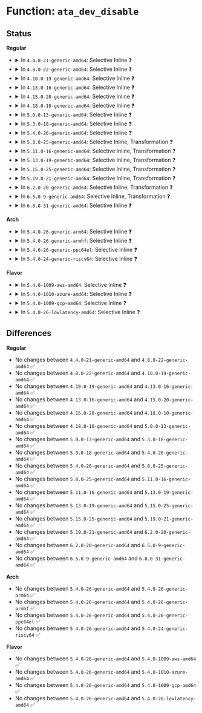 # Function: <code>ata_dev_disable</code>

## Status
<b>Regular</b>
<ul>
<li>
<details>
<summary>In <code>4.4.0-21-generic-amd64</code>: Selective Inline ❓</summary>

```c
void ata_dev_disable(struct ata_device * dev)
```

```json
{
  "name": "ata_dev_disable",
  "collision_type": "Unique Global",
  "inline_type": "Selective",
  "funcs": [
    {
      "addr": 18446744071584964176,
      "name": "ata_dev_disable",
      "external": true,
      "loc": "drivers/ata/libata-eh.c:1347",
      "file": "drivers/ata/libata-eh.c",
      "inline": "not declared, inlined",
      "caller_inline": [],
      "caller_func": [
        "drivers/ata/libata-core.c:ata_dev_configure",
        "drivers/ata/libata-core.c:ata_dev_configure",
        "drivers/ata/libata-core.c:ata_bus_probe",
        "drivers/ata/libata-eh.c:ata_eh_detach_dev",
        "drivers/ata/libata-eh.c:ata_eh_recover",
        "drivers/ata/libata-eh.c:ata_scsi_port_error_handler",
        "drivers/ata/libata-eh.c:ata_do_eh",
        "drivers/ata/libata-pmp.c:sata_pmp_handle_link_fail",
        "drivers/ata/libata-pmp.c:sata_pmp_eh_recover",
        "drivers/ata/libata-pmp.c:sata_pmp_eh_recover",
        "drivers/ata/libata-pmp.c:sata_pmp_eh_recover"
      ]
    }
  ],
  "symbols": [
    {
      "addr": 18446744071584964176,
      "name": "ata_dev_disable",
      "section": ".text",
      "bind": "STB_GLOBAL",
      "size": 119
    }
  ]
}
```
</details>
</li>
<li>
<details>
<summary>In <code>4.8.0-22-generic-amd64</code>: Selective Inline ❓</summary>

```c
void ata_dev_disable(struct ata_device * dev)
```

```json
{
  "name": "ata_dev_disable",
  "collision_type": "Unique Global",
  "inline_type": "Selective",
  "funcs": [
    {
      "addr": 18446744071585331376,
      "name": "ata_dev_disable",
      "external": true,
      "loc": "drivers/ata/libata-eh.c:1347",
      "file": "drivers/ata/libata-eh.c",
      "inline": "not declared, inlined",
      "caller_inline": [],
      "caller_func": [
        "drivers/ata/libata-core.c:ata_bus_probe",
        "drivers/ata/libata-core.c:ata_dev_configure",
        "drivers/ata/libata-core.c:ata_dev_configure",
        "drivers/ata/libata-eh.c:ata_do_eh",
        "drivers/ata/libata-eh.c:ata_eh_recover",
        "drivers/ata/libata-eh.c:ata_eh_detach_dev",
        "drivers/ata/libata-eh.c:ata_scsi_port_error_handler",
        "drivers/ata/libata-pmp.c:sata_pmp_eh_recover",
        "drivers/ata/libata-pmp.c:sata_pmp_eh_recover",
        "drivers/ata/libata-pmp.c:sata_pmp_eh_recover",
        "drivers/ata/libata-pmp.c:sata_pmp_handle_link_fail"
      ]
    }
  ],
  "symbols": [
    {
      "addr": 18446744071585331376,
      "name": "ata_dev_disable",
      "section": ".text",
      "bind": "STB_GLOBAL",
      "size": 119
    }
  ]
}
```
</details>
</li>
<li>
<details>
<summary>In <code>4.10.0-19-generic-amd64</code>: Selective Inline ❓</summary>

```c
void ata_dev_disable(struct ata_device * dev)
```

```json
{
  "name": "ata_dev_disable",
  "collision_type": "Unique Global",
  "inline_type": "Selective",
  "funcs": [
    {
      "addr": 18446744071585532416,
      "name": "ata_dev_disable",
      "external": true,
      "loc": "drivers/ata/libata-eh.c:1347",
      "file": "drivers/ata/libata-eh.c",
      "inline": "not declared, inlined",
      "caller_inline": [],
      "caller_func": [
        "drivers/ata/libata-core.c:ata_bus_probe",
        "drivers/ata/libata-core.c:ata_dev_configure",
        "drivers/ata/libata-core.c:ata_dev_configure",
        "drivers/ata/libata-eh.c:ata_do_eh",
        "drivers/ata/libata-eh.c:ata_eh_recover",
        "drivers/ata/libata-eh.c:ata_eh_detach_dev",
        "drivers/ata/libata-eh.c:ata_scsi_port_error_handler",
        "drivers/ata/libata-pmp.c:sata_pmp_eh_recover",
        "drivers/ata/libata-pmp.c:sata_pmp_eh_recover",
        "drivers/ata/libata-pmp.c:sata_pmp_eh_recover",
        "drivers/ata/libata-pmp.c:sata_pmp_handle_link_fail"
      ]
    }
  ],
  "symbols": [
    {
      "addr": 18446744071585532416,
      "name": "ata_dev_disable",
      "section": ".text",
      "bind": "STB_GLOBAL",
      "size": 119
    }
  ]
}
```
</details>
</li>
<li>
<details>
<summary>In <code>4.13.0-16-generic-amd64</code>: Selective Inline ❓</summary>

```c
void ata_dev_disable(struct ata_device * dev)
```

```json
{
  "name": "ata_dev_disable",
  "collision_type": "Unique Global",
  "inline_type": "Selective",
  "funcs": [
    {
      "addr": 18446744071585618416,
      "name": "ata_dev_disable",
      "external": true,
      "loc": "drivers/ata/libata-eh.c:1348",
      "file": "drivers/ata/libata-eh.c",
      "inline": "not declared, inlined",
      "caller_inline": [],
      "caller_func": [
        "drivers/ata/libata-core.c:ata_bus_probe",
        "drivers/ata/libata-core.c:ata_dev_configure",
        "drivers/ata/libata-core.c:ata_dev_configure",
        "drivers/ata/libata-eh.c:ata_do_eh",
        "drivers/ata/libata-eh.c:ata_eh_recover",
        "drivers/ata/libata-eh.c:ata_eh_detach_dev",
        "drivers/ata/libata-eh.c:ata_scsi_port_error_handler",
        "drivers/ata/libata-pmp.c:sata_pmp_eh_recover",
        "drivers/ata/libata-pmp.c:sata_pmp_eh_recover",
        "drivers/ata/libata-pmp.c:sata_pmp_eh_recover",
        "drivers/ata/libata-pmp.c:sata_pmp_handle_link_fail"
      ]
    }
  ],
  "symbols": [
    {
      "addr": 18446744071585618416,
      "name": "ata_dev_disable",
      "section": ".text",
      "bind": "STB_GLOBAL",
      "size": 116
    }
  ]
}
```
</details>
</li>
<li>
<details>
<summary>In <code>4.15.0-20-generic-amd64</code>: Selective Inline ❓</summary>

```c
void ata_dev_disable(struct ata_device * dev)
```

```json
{
  "name": "ata_dev_disable",
  "collision_type": "Unique Global",
  "inline_type": "Selective",
  "funcs": [
    {
      "addr": 18446744071586050144,
      "name": "ata_dev_disable",
      "external": true,
      "loc": "drivers/ata/libata-eh.c:1346",
      "file": "drivers/ata/libata-eh.c",
      "inline": "not declared, inlined",
      "caller_inline": [],
      "caller_func": [
        "drivers/ata/libata-core.c:ata_bus_probe",
        "drivers/ata/libata-core.c:ata_dev_configure",
        "drivers/ata/libata-core.c:ata_dev_configure",
        "drivers/ata/libata-eh.c:ata_do_eh",
        "drivers/ata/libata-eh.c:ata_eh_recover",
        "drivers/ata/libata-eh.c:ata_eh_detach_dev",
        "drivers/ata/libata-eh.c:ata_scsi_port_error_handler",
        "drivers/ata/libata-pmp.c:sata_pmp_eh_recover",
        "drivers/ata/libata-pmp.c:sata_pmp_eh_recover",
        "drivers/ata/libata-pmp.c:sata_pmp_eh_recover",
        "drivers/ata/libata-pmp.c:sata_pmp_handle_link_fail"
      ]
    }
  ],
  "symbols": [
    {
      "addr": 18446744071586050144,
      "name": "ata_dev_disable",
      "section": ".text",
      "bind": "STB_GLOBAL",
      "size": 116
    }
  ]
}
```
</details>
</li>
<li>
<details>
<summary>In <code>4.18.0-10-generic-amd64</code>: Selective Inline ❓</summary>

```c
void ata_dev_disable(struct ata_device * dev)
```

```json
{
  "name": "ata_dev_disable",
  "collision_type": "Unique Global",
  "inline_type": "Selective",
  "funcs": [
    {
      "addr": 18446744071586297952,
      "name": "ata_dev_disable",
      "external": true,
      "loc": "drivers/ata/libata-eh.c:1297",
      "file": "drivers/ata/libata-eh.c",
      "inline": "not declared, inlined",
      "caller_inline": [],
      "caller_func": [
        "drivers/ata/libata-core.c:ata_bus_probe",
        "drivers/ata/libata-core.c:ata_bus_probe",
        "drivers/ata/libata-core.c:ata_dev_configure",
        "drivers/ata/libata-core.c:ata_dev_configure",
        "drivers/ata/libata-eh.c:ata_do_eh",
        "drivers/ata/libata-eh.c:ata_eh_recover",
        "drivers/ata/libata-eh.c:ata_eh_detach_dev",
        "drivers/ata/libata-eh.c:ata_scsi_port_error_handler",
        "drivers/ata/libata-pmp.c:sata_pmp_eh_recover",
        "drivers/ata/libata-pmp.c:sata_pmp_eh_recover",
        "drivers/ata/libata-pmp.c:sata_pmp_eh_recover",
        "drivers/ata/libata-pmp.c:sata_pmp_handle_link_fail"
      ]
    }
  ],
  "symbols": [
    {
      "addr": 18446744071586297952,
      "name": "ata_dev_disable",
      "section": ".text",
      "bind": "STB_GLOBAL",
      "size": 115
    }
  ]
}
```
</details>
</li>
<li>
<details>
<summary>In <code>5.0.0-13-generic-amd64</code>: Selective Inline ❓</summary>

```c
void ata_dev_disable(struct ata_device * dev)
```

```json
{
  "name": "ata_dev_disable",
  "collision_type": "Unique Global",
  "inline_type": "Selective",
  "funcs": [
    {
      "addr": 18446744071586439472,
      "name": "ata_dev_disable",
      "external": true,
      "loc": "drivers/ata/libata-eh.c:1293",
      "file": "drivers/ata/libata-eh.c",
      "inline": "not declared, inlined",
      "caller_inline": [],
      "caller_func": [
        "drivers/ata/libata-core.c:ata_bus_probe",
        "drivers/ata/libata-core.c:ata_bus_probe",
        "drivers/ata/libata-core.c:ata_dev_configure",
        "drivers/ata/libata-core.c:ata_dev_configure",
        "drivers/ata/libata-eh.c:ata_do_eh",
        "drivers/ata/libata-eh.c:ata_eh_recover",
        "drivers/ata/libata-eh.c:ata_eh_detach_dev",
        "drivers/ata/libata-eh.c:ata_scsi_port_error_handler",
        "drivers/ata/libata-pmp.c:sata_pmp_eh_recover",
        "drivers/ata/libata-pmp.c:sata_pmp_eh_recover",
        "drivers/ata/libata-pmp.c:sata_pmp_eh_recover",
        "drivers/ata/libata-pmp.c:sata_pmp_handle_link_fail"
      ]
    }
  ],
  "symbols": [
    {
      "addr": 18446744071586439472,
      "name": "ata_dev_disable",
      "section": ".text",
      "bind": "STB_GLOBAL",
      "size": 115
    }
  ]
}
```
</details>
</li>
<li>
<details>
<summary>In <code>5.3.0-18-generic-amd64</code>: Selective Inline ❓</summary>

```c
void ata_dev_disable(struct ata_device * dev)
```

```json
{
  "name": "ata_dev_disable",
  "collision_type": "Unique Global",
  "inline_type": "Selective",
  "funcs": [
    {
      "addr": 18446744071586684064,
      "name": "ata_dev_disable",
      "external": true,
      "loc": "drivers/ata/libata-eh.c:1276",
      "file": "drivers/ata/libata-eh.c",
      "inline": "not declared, inlined",
      "caller_inline": [],
      "caller_func": [
        "drivers/ata/libata-core.c:ata_bus_probe",
        "drivers/ata/libata-core.c:ata_bus_probe",
        "drivers/ata/libata-core.c:ata_dev_configure",
        "drivers/ata/libata-core.c:ata_dev_configure",
        "drivers/ata/libata-eh.c:ata_do_eh",
        "drivers/ata/libata-eh.c:ata_eh_recover",
        "drivers/ata/libata-eh.c:ata_eh_detach_dev",
        "drivers/ata/libata-eh.c:ata_scsi_port_error_handler",
        "drivers/ata/libata-pmp.c:sata_pmp_eh_recover",
        "drivers/ata/libata-pmp.c:sata_pmp_eh_recover",
        "drivers/ata/libata-pmp.c:sata_pmp_eh_recover",
        "drivers/ata/libata-pmp.c:sata_pmp_handle_link_fail"
      ]
    }
  ],
  "symbols": [
    {
      "addr": 18446744071586684064,
      "name": "ata_dev_disable",
      "section": ".text",
      "bind": "STB_GLOBAL",
      "size": 115
    }
  ]
}
```
</details>
</li>
<li>
<details>
<summary>In <code>5.4.0-26-generic-amd64</code>: Selective Inline ❓</summary>

```c
void ata_dev_disable(struct ata_device * dev)
```

```json
{
  "name": "ata_dev_disable",
  "collision_type": "Unique Global",
  "inline_type": "Selective",
  "funcs": [
    {
      "addr": 18446744071586831104,
      "name": "ata_dev_disable",
      "external": true,
      "loc": "drivers/ata/libata-eh.c:1276",
      "file": "drivers/ata/libata-eh.c",
      "inline": "not declared, inlined",
      "caller_inline": [],
      "caller_func": [
        "drivers/ata/libata-core.c:ata_bus_probe",
        "drivers/ata/libata-core.c:ata_bus_probe",
        "drivers/ata/libata-core.c:ata_dev_configure",
        "drivers/ata/libata-core.c:ata_dev_configure",
        "drivers/ata/libata-eh.c:ata_do_eh",
        "drivers/ata/libata-eh.c:ata_eh_recover",
        "drivers/ata/libata-eh.c:ata_eh_detach_dev",
        "drivers/ata/libata-eh.c:ata_scsi_port_error_handler",
        "drivers/ata/libata-pmp.c:sata_pmp_eh_recover",
        "drivers/ata/libata-pmp.c:sata_pmp_eh_recover",
        "drivers/ata/libata-pmp.c:sata_pmp_eh_recover",
        "drivers/ata/libata-pmp.c:sata_pmp_handle_link_fail"
      ]
    }
  ],
  "symbols": [
    {
      "addr": 18446744071586831104,
      "name": "ata_dev_disable",
      "section": ".text",
      "bind": "STB_GLOBAL",
      "size": 115
    }
  ]
}
```
</details>
</li>
<li>
<details>
<summary>In <code>5.8.0-25-generic-amd64</code>: Selective Inline, Transformation ❓</summary>

```c
void ata_dev_disable(struct ata_device * dev)
```

```json
{
  "name": "ata_dev_disable",
  "collision_type": "Unique Global",
  "inline_type": "Selective",
  "funcs": [
    {
      "addr": 18446744071587634032,
      "name": "ata_dev_disable",
      "external": true,
      "loc": "drivers/ata/libata-eh.c:1207",
      "file": "drivers/ata/libata-eh.c",
      "inline": "not declared, inlined",
      "caller_inline": [
        "drivers/ata/libata-eh.c:ata_eh_unload"
      ],
      "caller_func": [
        "drivers/ata/libata-core.c:ata_bus_probe",
        "drivers/ata/libata-core.c:ata_bus_probe",
        "drivers/ata/libata-core.c:ata_dev_configure",
        "drivers/ata/libata-core.c:ata_dev_configure",
        "drivers/ata/libata-eh.c:ata_do_eh",
        "drivers/ata/libata-eh.c:ata_eh_detach_dev",
        "drivers/ata/libata-eh.c:ata_eh_unload",
        "drivers/ata/libata-pmp.c:sata_pmp_handle_link_fail",
        "drivers/ata/libata-pmp.c:sata_pmp_eh_recover_pmp"
      ]
    }
  ],
  "symbols": [
    {
      "addr": 18446744071587633744,
      "name": "ata_dev_disable.part.0",
      "section": ".text",
      "bind": "STB_LOCAL",
      "size": 141
    },
    {
      "addr": 18446744071587633888,
      "name": "ata_dev_disable",
      "section": ".text",
      "bind": "STB_GLOBAL",
      "size": 39
    }
  ]
}
```
</details>
</li>
<li>
<details>
<summary>In <code>5.11.0-16-generic-amd64</code>: Selective Inline, Transformation ❓</summary>

```c
void ata_dev_disable(struct ata_device * dev)
```

```json
{
  "name": "ata_dev_disable",
  "collision_type": "Unique Global",
  "inline_type": "Selective",
  "funcs": [
    {
      "addr": 18446744071587694976,
      "name": "ata_dev_disable",
      "external": true,
      "loc": "drivers/ata/libata-eh.c:1207",
      "file": "drivers/ata/libata-eh.c",
      "inline": "not declared, inlined",
      "caller_inline": [
        "drivers/ata/libata-eh.c:ata_eh_unload"
      ],
      "caller_func": [
        "drivers/ata/libata-core.c:ata_bus_probe",
        "drivers/ata/libata-core.c:ata_bus_probe",
        "drivers/ata/libata-core.c:ata_dev_configure",
        "drivers/ata/libata-core.c:ata_dev_configure",
        "drivers/ata/libata-eh.c:ata_do_eh",
        "drivers/ata/libata-eh.c:ata_eh_detach_dev",
        "drivers/ata/libata-eh.c:ata_eh_unload",
        "drivers/ata/libata-pmp.c:sata_pmp_handle_link_fail",
        "drivers/ata/libata-pmp.c:sata_pmp_eh_recover_pmp"
      ]
    }
  ],
  "symbols": [
    {
      "addr": 18446744071587694688,
      "name": "ata_dev_disable.part.0",
      "section": ".text",
      "bind": "STB_LOCAL",
      "size": 141
    },
    {
      "addr": 18446744071587694832,
      "name": "ata_dev_disable",
      "section": ".text",
      "bind": "STB_GLOBAL",
      "size": 39
    }
  ]
}
```
</details>
</li>
<li>
<details>
<summary>In <code>5.13.0-19-generic-amd64</code>: Selective Inline, Transformation ❓</summary>

```c
void ata_dev_disable(struct ata_device * dev)
```

```json
{
  "name": "ata_dev_disable",
  "collision_type": "Unique Global",
  "inline_type": "Selective",
  "funcs": [
    {
      "addr": 18446744071587590036,
      "name": "ata_dev_disable",
      "external": true,
      "loc": "drivers/ata/libata-eh.c:1207",
      "file": "drivers/ata/libata-eh.c",
      "inline": "not declared, inlined",
      "caller_inline": [
        "drivers/ata/libata-eh.c:ata_do_eh",
        "drivers/ata/libata-eh.c:ata_eh_detach_dev",
        "drivers/ata/libata-eh.c:ata_scsi_port_error_handler"
      ],
      "caller_func": [
        "drivers/ata/libata-core.c:ata_bus_probe",
        "drivers/ata/libata-core.c:ata_bus_probe",
        "drivers/ata/libata-core.c:ata_dev_configure",
        "drivers/ata/libata-core.c:ata_dev_configure",
        "drivers/ata/libata-eh.c:ata_do_eh",
        "drivers/ata/libata-eh.c:ata_eh_detach_dev",
        "drivers/ata/libata-eh.c:ata_scsi_port_error_handler",
        "drivers/ata/libata-pmp.c:sata_pmp_handle_link_fail",
        "drivers/ata/libata-pmp.c:sata_pmp_eh_recover_pmp"
      ]
    }
  ],
  "symbols": [
    {
      "addr": 18446744071587573888,
      "name": "ata_dev_disable.part.0",
      "section": ".text",
      "bind": "STB_LOCAL",
      "size": 141
    },
    {
      "addr": 18446744071587574032,
      "name": "ata_dev_disable",
      "section": ".text",
      "bind": "STB_GLOBAL",
      "size": 42
    }
  ]
}
```
</details>
</li>
<li>
<details>
<summary>In <code>5.15.0-25-generic-amd64</code>: Selective Inline, Transformation ❓</summary>

```c
void ata_dev_disable(struct ata_device * dev)
```

```json
{
  "name": "ata_dev_disable",
  "collision_type": "Unique Global",
  "inline_type": "Selective",
  "funcs": [
    {
      "addr": 18446744071588173876,
      "name": "ata_dev_disable",
      "external": true,
      "loc": "drivers/ata/libata-eh.c:1215",
      "file": "drivers/ata/libata-eh.c",
      "inline": "not declared, inlined",
      "caller_inline": [
        "drivers/ata/libata-eh.c:ata_do_eh",
        "drivers/ata/libata-eh.c:ata_eh_detach_dev",
        "drivers/ata/libata-eh.c:ata_scsi_port_error_handler"
      ],
      "caller_func": [
        "drivers/ata/libata-core.c:ata_bus_probe",
        "drivers/ata/libata-core.c:ata_dev_configure",
        "drivers/ata/libata-core.c:ata_dev_configure",
        "drivers/ata/libata-eh.c:ata_do_eh",
        "drivers/ata/libata-eh.c:ata_eh_detach_dev",
        "drivers/ata/libata-eh.c:ata_scsi_port_error_handler",
        "drivers/ata/libata-pmp.c:sata_pmp_handle_link_fail",
        "drivers/ata/libata-pmp.c:sata_pmp_eh_recover_pmp"
      ]
    }
  ],
  "symbols": [
    {
      "addr": 18446744071588155584,
      "name": "ata_dev_disable.part.0",
      "section": ".text",
      "bind": "STB_LOCAL",
      "size": 141
    },
    {
      "addr": 18446744071588155728,
      "name": "ata_dev_disable",
      "section": ".text",
      "bind": "STB_GLOBAL",
      "size": 42
    }
  ]
}
```
</details>
</li>
<li>
<details>
<summary>In <code>5.19.0-21-generic-amd64</code>: Selective Inline, Transformation ❓</summary>

```c
void ata_dev_disable(struct ata_device * dev)
```

```json
{
  "name": "ata_dev_disable",
  "collision_type": "Unique Global",
  "inline_type": "Selective",
  "funcs": [
    {
      "addr": 18446744071589555044,
      "name": "ata_dev_disable",
      "external": true,
      "loc": "drivers/ata/libata-eh.c:1212",
      "file": "drivers/ata/libata-eh.c",
      "inline": "not declared, inlined",
      "caller_inline": [
        "drivers/ata/libata-eh.c:ata_do_eh",
        "drivers/ata/libata-eh.c:ata_scsi_port_error_handler"
      ],
      "caller_func": [
        "drivers/ata/libata-core.c:ata_bus_probe",
        "drivers/ata/libata-core.c:ata_dev_configure",
        "drivers/ata/libata-core.c:ata_dev_configure",
        "drivers/ata/libata-eh.c:ata_do_eh",
        "drivers/ata/libata-eh.c:ata_eh_detach_dev",
        "drivers/ata/libata-eh.c:ata_scsi_port_error_handler",
        "drivers/ata/libata-pmp.c:sata_pmp_handle_link_fail",
        "drivers/ata/libata-pmp.c:sata_pmp_eh_recover_pmp"
      ]
    }
  ],
  "symbols": [
    {
      "addr": 18446744071594411716,
      "name": "ata_dev_disable.part.0",
      "section": ".text",
      "bind": "STB_LOCAL",
      "size": 103
    },
    {
      "addr": 18446744071594411819,
      "name": "ata_dev_disable.cold",
      "section": ".text",
      "bind": "STB_LOCAL",
      "size": 21
    },
    {
      "addr": 18446744071589538320,
      "name": "ata_dev_disable",
      "section": ".text",
      "bind": "STB_GLOBAL",
      "size": 53
    }
  ]
}
```
</details>
</li>
<li>
<details>
<summary>In <code>6.2.0-20-generic-amd64</code>: Selective Inline, Transformation ❓</summary>

```c
void ata_dev_disable(struct ata_device * dev)
```

```json
{
  "name": "ata_dev_disable",
  "collision_type": "Unique Global",
  "inline_type": "Selective",
  "funcs": [
    {
      "addr": 18446744071591147581,
      "name": "ata_dev_disable",
      "external": true,
      "loc": "drivers/ata/libata-eh.c:1211",
      "file": "drivers/ata/libata-eh.c",
      "inline": "not declared, inlined",
      "caller_inline": [
        "drivers/ata/libata-eh.c:ata_do_eh",
        "drivers/ata/libata-eh.c:ata_scsi_port_error_handler"
      ],
      "caller_func": [
        "drivers/ata/libata-core.c:ata_bus_probe",
        "drivers/ata/libata-core.c:ata_dev_configure",
        "drivers/ata/libata-core.c:ata_dev_configure",
        "drivers/ata/libata-eh.c:ata_do_eh",
        "drivers/ata/libata-eh.c:ata_eh_detach_dev",
        "drivers/ata/libata-eh.c:ata_scsi_port_error_handler",
        "drivers/ata/libata-pmp.c:sata_pmp_handle_link_fail",
        "drivers/ata/libata-pmp.c:sata_pmp_eh_recover_pmp"
      ]
    }
  ],
  "symbols": [
    {
      "addr": 18446744071591127200,
      "name": "ata_dev_disable.part.0",
      "section": ".text",
      "bind": "STB_LOCAL",
      "size": 146
    },
    {
      "addr": 18446744071591127376,
      "name": "ata_dev_disable",
      "section": ".text",
      "bind": "STB_GLOBAL",
      "size": 59
    }
  ]
}
```
</details>
</li>
<li>
<details>
<summary>In <code>6.5.0-9-generic-amd64</code>: Selective Inline, Transformation ❓</summary>

```c
void ata_dev_disable(struct ata_device * dev)
```

```json
{
  "name": "ata_dev_disable",
  "collision_type": "Unique Global",
  "inline_type": "Selective",
  "funcs": [
    {
      "addr": 18446744071591506077,
      "name": "ata_dev_disable",
      "external": true,
      "loc": "drivers/ata/libata-eh.c:1214",
      "file": "drivers/ata/libata-eh.c",
      "inline": "not declared, inlined",
      "caller_inline": [
        "drivers/ata/libata-eh.c:ata_do_eh",
        "drivers/ata/libata-eh.c:ata_scsi_port_error_handler"
      ],
      "caller_func": [
        "drivers/ata/libata-core.c:ata_bus_probe",
        "drivers/ata/libata-core.c:ata_dev_configure",
        "drivers/ata/libata-core.c:ata_dev_configure",
        "drivers/ata/libata-eh.c:ata_do_eh",
        "drivers/ata/libata-eh.c:ata_eh_detach_dev",
        "drivers/ata/libata-eh.c:ata_scsi_port_error_handler",
        "drivers/ata/libata-pmp.c:sata_pmp_handle_link_fail",
        "drivers/ata/libata-pmp.c:sata_pmp_eh_recover_pmp"
      ]
    }
  ],
  "symbols": [
    {
      "addr": 18446744071591483984,
      "name": "ata_dev_disable.part.0",
      "section": ".text",
      "bind": "STB_LOCAL",
      "size": 198
    },
    {
      "addr": 18446744071591484208,
      "name": "ata_dev_disable",
      "section": ".text",
      "bind": "STB_GLOBAL",
      "size": 59
    }
  ]
}
```
</details>
</li>
<li>
<details>
<summary>In <code>6.8.0-31-generic-amd64</code>: Selective Inline ❓</summary>

```c
void ata_dev_disable(struct ata_device * dev)
```

```json
{
  "name": "ata_dev_disable",
  "collision_type": "Unique Global",
  "inline_type": "Selective",
  "funcs": [
    {
      "addr": 18446744071591854526,
      "name": "ata_dev_disable",
      "external": true,
      "loc": "drivers/ata/libata-eh.c:1220",
      "file": "drivers/ata/libata-eh.c",
      "inline": "not declared, inlined",
      "caller_inline": [
        "drivers/ata/libata-eh.c:ata_do_eh",
        "drivers/ata/libata-eh.c:ata_do_eh"
      ],
      "caller_func": [
        "drivers/ata/libata-core.c:ata_dev_configure",
        "drivers/ata/libata-core.c:ata_dev_configure",
        "drivers/ata/libata-pmp.c:sata_pmp_handle_link_fail",
        "drivers/ata/libata-pmp.c:sata_pmp_eh_recover_pmp"
      ]
    }
  ],
  "symbols": [
    {
      "addr": 18446744071591832752,
      "name": "ata_dev_disable",
      "section": ".text",
      "bind": "STB_GLOBAL",
      "size": 241
    }
  ]
}
```
</details>
</li>
</ul>
<b>Arch</b>
<ul>
<li>
<details>
<summary>In <code>5.4.0-26-generic-arm64</code>: Selective Inline ❓</summary>

```c
void ata_dev_disable(struct ata_device * dev)
```

```json
{
  "name": "ata_dev_disable",
  "collision_type": "Unique Global",
  "inline_type": "Selective",
  "funcs": [
    {
      "addr": 18446603336499761144,
      "name": "ata_dev_disable",
      "external": true,
      "loc": "drivers/ata/libata-eh.c:1276",
      "file": "drivers/ata/libata-eh.c",
      "inline": "not declared, inlined",
      "caller_inline": [],
      "caller_func": [
        "drivers/ata/libata-core.c:ata_bus_probe",
        "drivers/ata/libata-core.c:ata_dev_configure",
        "drivers/ata/libata-core.c:ata_dev_configure",
        "drivers/ata/libata-eh.c:ata_do_eh",
        "drivers/ata/libata-eh.c:ata_eh_recover",
        "drivers/ata/libata-eh.c:ata_eh_detach_dev",
        "drivers/ata/libata-eh.c:ata_scsi_port_error_handler",
        "drivers/ata/libata-pmp.c:sata_pmp_eh_recover",
        "drivers/ata/libata-pmp.c:sata_pmp_eh_recover",
        "drivers/ata/libata-pmp.c:sata_pmp_eh_recover",
        "drivers/ata/libata-pmp.c:sata_pmp_eh_recover",
        "drivers/ata/libata-pmp.c:sata_pmp_handle_link_fail"
      ]
    }
  ],
  "symbols": [
    {
      "addr": 18446603336499761144,
      "name": "ata_dev_disable",
      "section": ".text",
      "bind": "STB_GLOBAL",
      "size": 148
    }
  ]
}
```
</details>
</li>
<li>
<details>
<summary>In <code>5.4.0-26-generic-armhf</code>: Selective Inline ❓</summary>

```c
void ata_dev_disable(struct ata_device * dev)
```

```json
{
  "name": "ata_dev_disable",
  "collision_type": "Unique Global",
  "inline_type": "Selective",
  "funcs": [
    {
      "addr": 3232205996,
      "name": "ata_dev_disable",
      "external": true,
      "loc": "drivers/ata/libata-eh.c:1276",
      "file": "drivers/ata/libata-eh.c",
      "inline": "not declared, inlined",
      "caller_inline": [],
      "caller_func": [
        "drivers/ata/libata-core.c:ata_bus_probe",
        "drivers/ata/libata-core.c:ata_bus_probe",
        "drivers/ata/libata-core.c:ata_dev_configure",
        "drivers/ata/libata-core.c:ata_dev_configure",
        "drivers/ata/libata-eh.c:ata_do_eh",
        "drivers/ata/libata-eh.c:ata_eh_recover",
        "drivers/ata/libata-eh.c:ata_eh_detach_dev",
        "drivers/ata/libata-eh.c:ata_scsi_port_error_handler",
        "drivers/ata/libata-pmp.c:sata_pmp_eh_recover",
        "drivers/ata/libata-pmp.c:sata_pmp_eh_recover",
        "drivers/ata/libata-pmp.c:sata_pmp_eh_recover",
        "drivers/ata/libata-pmp.c:sata_pmp_handle_link_fail"
      ]
    }
  ],
  "symbols": [
    {
      "addr": 3232205996,
      "name": "ata_dev_disable",
      "section": ".text",
      "bind": "STB_GLOBAL",
      "size": 140
    }
  ]
}
```
</details>
</li>
<li>
<details>
<summary>In <code>5.4.0-26-generic-ppc64el</code>: Selective Inline ❓</summary>

```c
void ata_dev_disable(struct ata_device * dev)
```

```json
{
  "name": "ata_dev_disable",
  "collision_type": "Unique Global",
  "inline_type": "Selective",
  "funcs": [
    {
      "addr": 13835058055293106400,
      "name": "ata_dev_disable",
      "external": true,
      "loc": "drivers/ata/libata-eh.c:1276",
      "file": "drivers/ata/libata-eh.c",
      "inline": "not declared, inlined",
      "caller_inline": [],
      "caller_func": [
        "drivers/ata/libata-core.c:ata_bus_probe",
        "drivers/ata/libata-core.c:ata_bus_probe",
        "drivers/ata/libata-core.c:ata_dev_configure",
        "drivers/ata/libata-core.c:ata_dev_configure",
        "drivers/ata/libata-eh.c:ata_do_eh",
        "drivers/ata/libata-eh.c:ata_eh_recover",
        "drivers/ata/libata-eh.c:ata_eh_detach_dev",
        "drivers/ata/libata-eh.c:ata_scsi_port_error_handler",
        "drivers/ata/libata-pmp.c:sata_pmp_eh_recover",
        "drivers/ata/libata-pmp.c:sata_pmp_eh_recover",
        "drivers/ata/libata-pmp.c:sata_pmp_eh_recover",
        "drivers/ata/libata-pmp.c:sata_pmp_eh_recover",
        "drivers/ata/libata-pmp.c:sata_pmp_handle_link_fail"
      ]
    }
  ],
  "symbols": [
    {
      "addr": 13835058055293106400,
      "name": "ata_dev_disable",
      "section": ".text",
      "bind": "STB_GLOBAL",
      "size": 228
    }
  ]
}
```
</details>
</li>
<li>
<details>
<summary>In <code>5.4.0-24-generic-riscv64</code>: Selective Inline ❓</summary>

```c
void ata_dev_disable(struct ata_device * dev)
```

```json
{
  "name": "ata_dev_disable",
  "collision_type": "Unique Global",
  "inline_type": "Selective",
  "funcs": [
    {
      "addr": 18446743936276918464,
      "name": "ata_dev_disable",
      "external": true,
      "loc": "drivers/ata/libata-eh.c:1276",
      "file": "drivers/ata/libata-eh.c",
      "inline": "not declared, inlined",
      "caller_inline": [],
      "caller_func": [
        "drivers/ata/libata-core.c:ata_bus_probe",
        "drivers/ata/libata-core.c:ata_dev_configure",
        "drivers/ata/libata-core.c:ata_dev_configure",
        "drivers/ata/libata-eh.c:ata_do_eh",
        "drivers/ata/libata-eh.c:ata_eh_recover",
        "drivers/ata/libata-eh.c:ata_eh_detach_dev",
        "drivers/ata/libata-eh.c:ata_scsi_port_error_handler",
        "drivers/ata/libata-pmp.c:sata_pmp_eh_recover",
        "drivers/ata/libata-pmp.c:sata_pmp_eh_recover",
        "drivers/ata/libata-pmp.c:sata_pmp_eh_recover",
        "drivers/ata/libata-pmp.c:sata_pmp_handle_link_fail"
      ]
    }
  ],
  "symbols": [
    {
      "addr": 18446743936276918464,
      "name": "ata_dev_disable",
      "section": ".text",
      "bind": "STB_GLOBAL",
      "size": 136
    }
  ]
}
```
</details>
</li>
</ul>
<b>Flavor</b>
<ul>
<li>
<details>
<summary>In <code>5.4.0-1009-aws-amd64</code>: Selective Inline ❓</summary>

```c
void ata_dev_disable(struct ata_device * dev)
```

```json
{
  "name": "ata_dev_disable",
  "collision_type": "Unique Global",
  "inline_type": "Selective",
  "funcs": [
    {
      "addr": 18446744071586589680,
      "name": "ata_dev_disable",
      "external": true,
      "loc": "drivers/ata/libata-eh.c:1276",
      "file": "drivers/ata/libata-eh.c",
      "inline": "not declared, inlined",
      "caller_inline": [],
      "caller_func": [
        "drivers/ata/libata-core.c:ata_bus_probe",
        "drivers/ata/libata-core.c:ata_bus_probe",
        "drivers/ata/libata-core.c:ata_dev_configure",
        "drivers/ata/libata-core.c:ata_dev_configure",
        "drivers/ata/libata-eh.c:ata_do_eh",
        "drivers/ata/libata-eh.c:ata_eh_recover",
        "drivers/ata/libata-eh.c:ata_eh_detach_dev",
        "drivers/ata/libata-eh.c:ata_scsi_port_error_handler",
        "drivers/ata/libata-pmp.c:sata_pmp_eh_recover",
        "drivers/ata/libata-pmp.c:sata_pmp_eh_recover",
        "drivers/ata/libata-pmp.c:sata_pmp_eh_recover",
        "drivers/ata/libata-pmp.c:sata_pmp_handle_link_fail"
      ]
    }
  ],
  "symbols": [
    {
      "addr": 18446744071586589680,
      "name": "ata_dev_disable",
      "section": ".text",
      "bind": "STB_GLOBAL",
      "size": 115
    }
  ]
}
```
</details>
</li>
<li>
<details>
<summary>In <code>5.4.0-1010-azure-amd64</code>: Selective Inline ❓</summary>

```c
void ata_dev_disable(struct ata_device * dev)
```

```json
{
  "name": "ata_dev_disable",
  "collision_type": "Unique Global",
  "inline_type": "Selective",
  "funcs": [
    {
      "addr": 18446744071586458192,
      "name": "ata_dev_disable",
      "external": true,
      "loc": "drivers/ata/libata-eh.c:1276",
      "file": "drivers/ata/libata-eh.c",
      "inline": "not declared, inlined",
      "caller_inline": [],
      "caller_func": [
        "drivers/ata/libata-core.c:ata_bus_probe",
        "drivers/ata/libata-core.c:ata_bus_probe",
        "drivers/ata/libata-core.c:ata_dev_configure",
        "drivers/ata/libata-core.c:ata_dev_configure",
        "drivers/ata/libata-eh.c:ata_do_eh",
        "drivers/ata/libata-eh.c:ata_eh_recover",
        "drivers/ata/libata-eh.c:ata_eh_detach_dev",
        "drivers/ata/libata-eh.c:ata_scsi_port_error_handler",
        "drivers/ata/libata-pmp.c:sata_pmp_eh_recover",
        "drivers/ata/libata-pmp.c:sata_pmp_eh_recover",
        "drivers/ata/libata-pmp.c:sata_pmp_eh_recover",
        "drivers/ata/libata-pmp.c:sata_pmp_handle_link_fail"
      ]
    }
  ],
  "symbols": [
    {
      "addr": 18446744071586458192,
      "name": "ata_dev_disable",
      "section": ".text",
      "bind": "STB_GLOBAL",
      "size": 115
    }
  ]
}
```
</details>
</li>
<li>
<details>
<summary>In <code>5.4.0-1009-gcp-amd64</code>: Selective Inline ❓</summary>

```c
void ata_dev_disable(struct ata_device * dev)
```

```json
{
  "name": "ata_dev_disable",
  "collision_type": "Unique Global",
  "inline_type": "Selective",
  "funcs": [
    {
      "addr": 18446744071586785664,
      "name": "ata_dev_disable",
      "external": true,
      "loc": "drivers/ata/libata-eh.c:1276",
      "file": "drivers/ata/libata-eh.c",
      "inline": "not declared, inlined",
      "caller_inline": [],
      "caller_func": [
        "drivers/ata/libata-core.c:ata_bus_probe",
        "drivers/ata/libata-core.c:ata_bus_probe",
        "drivers/ata/libata-core.c:ata_dev_configure",
        "drivers/ata/libata-core.c:ata_dev_configure",
        "drivers/ata/libata-eh.c:ata_do_eh",
        "drivers/ata/libata-eh.c:ata_eh_recover",
        "drivers/ata/libata-eh.c:ata_eh_detach_dev",
        "drivers/ata/libata-eh.c:ata_scsi_port_error_handler",
        "drivers/ata/libata-pmp.c:sata_pmp_eh_recover",
        "drivers/ata/libata-pmp.c:sata_pmp_eh_recover",
        "drivers/ata/libata-pmp.c:sata_pmp_eh_recover",
        "drivers/ata/libata-pmp.c:sata_pmp_handle_link_fail"
      ]
    }
  ],
  "symbols": [
    {
      "addr": 18446744071586785664,
      "name": "ata_dev_disable",
      "section": ".text",
      "bind": "STB_GLOBAL",
      "size": 115
    }
  ]
}
```
</details>
</li>
<li>
<details>
<summary>In <code>5.4.0-26-lowlatency-amd64</code>: Selective Inline ❓</summary>

```c
void ata_dev_disable(struct ata_device * dev)
```

```json
{
  "name": "ata_dev_disable",
  "collision_type": "Unique Global",
  "inline_type": "Selective",
  "funcs": [
    {
      "addr": 18446744071586891712,
      "name": "ata_dev_disable",
      "external": true,
      "loc": "drivers/ata/libata-eh.c:1276",
      "file": "drivers/ata/libata-eh.c",
      "inline": "not declared, inlined",
      "caller_inline": [],
      "caller_func": [
        "drivers/ata/libata-core.c:ata_bus_probe",
        "drivers/ata/libata-core.c:ata_bus_probe",
        "drivers/ata/libata-core.c:ata_dev_configure",
        "drivers/ata/libata-core.c:ata_dev_configure",
        "drivers/ata/libata-eh.c:ata_do_eh",
        "drivers/ata/libata-eh.c:ata_eh_recover",
        "drivers/ata/libata-eh.c:ata_eh_detach_dev",
        "drivers/ata/libata-eh.c:ata_scsi_port_error_handler",
        "drivers/ata/libata-pmp.c:sata_pmp_eh_recover",
        "drivers/ata/libata-pmp.c:sata_pmp_eh_recover",
        "drivers/ata/libata-pmp.c:sata_pmp_eh_recover",
        "drivers/ata/libata-pmp.c:sata_pmp_handle_link_fail"
      ]
    }
  ],
  "symbols": [
    {
      "addr": 18446744071586891712,
      "name": "ata_dev_disable",
      "section": ".text",
      "bind": "STB_GLOBAL",
      "size": 115
    }
  ]
}
```
</details>
</li>
</ul>

## Differences
<b>Regular</b>
<ul>
<li>
No changes between <code>4.4.0-21-generic-amd64</code> and <code>4.8.0-22-generic-amd64</code> ✅
</li>
<li>
No changes between <code>4.8.0-22-generic-amd64</code> and <code>4.10.0-19-generic-amd64</code> ✅
</li>
<li>
No changes between <code>4.10.0-19-generic-amd64</code> and <code>4.13.0-16-generic-amd64</code> ✅
</li>
<li>
No changes between <code>4.13.0-16-generic-amd64</code> and <code>4.15.0-20-generic-amd64</code> ✅
</li>
<li>
No changes between <code>4.15.0-20-generic-amd64</code> and <code>4.18.0-10-generic-amd64</code> ✅
</li>
<li>
No changes between <code>4.18.0-10-generic-amd64</code> and <code>5.0.0-13-generic-amd64</code> ✅
</li>
<li>
No changes between <code>5.0.0-13-generic-amd64</code> and <code>5.3.0-18-generic-amd64</code> ✅
</li>
<li>
No changes between <code>5.3.0-18-generic-amd64</code> and <code>5.4.0-26-generic-amd64</code> ✅
</li>
<li>
No changes between <code>5.4.0-26-generic-amd64</code> and <code>5.8.0-25-generic-amd64</code> ✅
</li>
<li>
No changes between <code>5.8.0-25-generic-amd64</code> and <code>5.11.0-16-generic-amd64</code> ✅
</li>
<li>
No changes between <code>5.11.0-16-generic-amd64</code> and <code>5.13.0-19-generic-amd64</code> ✅
</li>
<li>
No changes between <code>5.13.0-19-generic-amd64</code> and <code>5.15.0-25-generic-amd64</code> ✅
</li>
<li>
No changes between <code>5.15.0-25-generic-amd64</code> and <code>5.19.0-21-generic-amd64</code> ✅
</li>
<li>
No changes between <code>5.19.0-21-generic-amd64</code> and <code>6.2.0-20-generic-amd64</code> ✅
</li>
<li>
No changes between <code>6.2.0-20-generic-amd64</code> and <code>6.5.0-9-generic-amd64</code> ✅
</li>
<li>
No changes between <code>6.5.0-9-generic-amd64</code> and <code>6.8.0-31-generic-amd64</code> ✅
</li>
</ul>
<b>Arch</b>
<ul>
<li>
No changes between <code>5.4.0-26-generic-amd64</code> and <code>5.4.0-26-generic-arm64</code> ✅
</li>
<li>
No changes between <code>5.4.0-26-generic-amd64</code> and <code>5.4.0-26-generic-armhf</code> ✅
</li>
<li>
No changes between <code>5.4.0-26-generic-amd64</code> and <code>5.4.0-26-generic-ppc64el</code> ✅
</li>
<li>
No changes between <code>5.4.0-26-generic-amd64</code> and <code>5.4.0-24-generic-riscv64</code> ✅
</li>
</ul>
<b>Flavor</b>
<ul>
<li>
No changes between <code>5.4.0-26-generic-amd64</code> and <code>5.4.0-1009-aws-amd64</code> ✅
</li>
<li>
No changes between <code>5.4.0-26-generic-amd64</code> and <code>5.4.0-1010-azure-amd64</code> ✅
</li>
<li>
No changes between <code>5.4.0-26-generic-amd64</code> and <code>5.4.0-1009-gcp-amd64</code> ✅
</li>
<li>
No changes between <code>5.4.0-26-generic-amd64</code> and <code>5.4.0-26-lowlatency-amd64</code> ✅
</li>
</ul>
